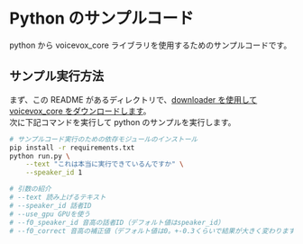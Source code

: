 # Python のサンプルコード

python から voicevox_core ライブラリを使用するためのサンプルコードです。

## サンプル実行方法

まず、この README があるディレクトリで、[downloader を使用して voicevox_core をダウンロードします](../../docs/downloads/Download.md#一般的な実行方法)。  
次に下記コマンドを実行して python のサンプルを実行します。

```bash
# サンプルコード実行のための依存モジュールのインストール
pip install -r requirements.txt
python run.py \
    --text "これは本当に実行できているんですか" \
    --speaker_id 1

# 引数の紹介
# --text 読み上げるテキスト
# --speaker_id 話者ID
# --use_gpu GPUを使う
# --f0_speaker_id 音高の話者ID（デフォルト値はspeaker_id）
# --f0_correct 音高の補正値（デフォルト値は0。+-0.3くらいで結果が大きく変わります）
```
